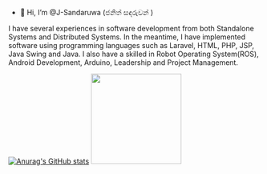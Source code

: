 - 👋 Hi, I’m @J-Sandaruwa (ජනිත් සඳරුවන් )

I have several experiences in software development from both Standalone Systems and Distributed Systems. In the meantime, I have implemented software using programming languages such as Laravel, HTML, PHP, JSP, Java Swing and Java. I also have a skilled in Robot Operating System(ROS), Android Development, Arduino, Leadership and Project Management.

<!---
J-Sandaruwan/J-Sandaruwan is a ✨ special ✨ repository because its `README.md` (this file) appears on your GitHub profile.
You can click the Preview link to take a look at your changes.
--->
[![Anurag's GitHub stats](https://github-readme-stats.vercel.app/api?username=j-Sandaruwan)](https://github.com/anuraghazra/github-readme-stats)
<img height="180em" src="https://github-readme-stats.vercel.app/api?username=j-Sandaruwan=true&hide_border=true&&count_private=true&include_all_commits=true" />
